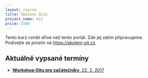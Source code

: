 ```yaml
---
layout: course
title: Školení Gitu
project_name: Git
price: 2500
---
```


Tento kurz vznikl dříve než tento portál. Zde jej zatím připravujeme. Podívejte se prosím na <https://skoleni-git.cz>.


## Aktuálně vypsané termíny

- [__Workshop Gitu pro začátečníky__, 22. 2. 2017](https://sedu.cz/terminy/2017-02-22-workshop-gitu-pro-zacatecniky.html)


